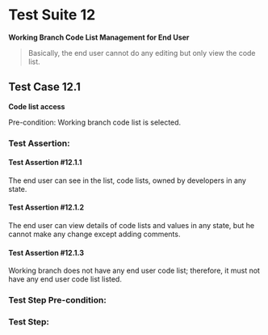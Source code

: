 # Test Suite 12

**Working Branch Code List Management for End User**

> Basically, the end user cannot do any editing but only view the code list.

## Test Case 12.1

**Code list access**

Pre-condition: Working branch code list is selected.


### Test Assertion:

#### Test Assertion #12.1.1
The end user can see in the list, code lists, owned by developers in any state.

#### Test Assertion #12.1.2
The end user can view details of code lists and values in any state, but he cannot make any change except adding comments.

#### Test Assertion #12.1.3
Working branch does not have any end user code list; therefore, it must not have any end user code list listed.

### Test Step Pre-condition:



### Test Step:
